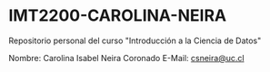 # IMT2200-CAROLINA-NEIRA
Repositorio personal del curso "Introducción a la Ciencia de Datos"

Nombre: Carolina Isabel Neira Coronado
E-Mail: csneira@uc.cl
